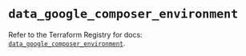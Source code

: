 # `data_google_composer_environment`

Refer to the Terraform Registry for docs: [`data_google_composer_environment`](https://registry.terraform.io/providers/hashicorp/google/6.18.0/docs/data-sources/composer_environment).
